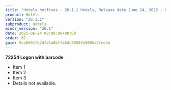 ```yaml
---
title: "Hotels hotfixes - 26.1.1 Hotels, Release date June 24, 2025 - Hotfixes"
product: Hotels
version: "26.1.1"
subproduct: Hotels
minor_version: "26.1"
date: 2025-06-24 00:00:00+00:00
order: 67
guid: 5ca8d01fb7dfe1a0effa64c78597e9005a2fce3e
---
```


**72254 Logon with barcode**- Item 1- Item 2- Item 3- Details not available.
